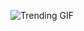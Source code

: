 
<!-- GIF_SECTION -->
![Trending GIF](https://media4.giphy.com/media/v1.Y2lkPThiYjIxNzcyc204aGUyOHA0NGlqcGZ3amxydmgxbHZ2a2Y4OGdhMG0yZ3ViNmYwZSZlcD12MV9naWZzX3NlYXJjaCZjdD1n/l46Cwg6ypqAgfseIg/giphy.gif)
<!-- END_GIF_SECTION -->
